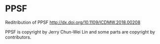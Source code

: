 # PPSF
Reditribution of PPSF http://dx.doi.org/10.1109/ICDMW.2018.00208

PPSF is copyright by Jerry Chun-Wei Lin and some parts are copyright by contributors.
